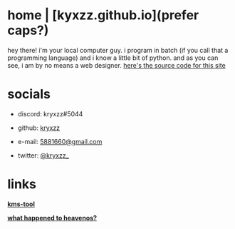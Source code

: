 # home | [kyxzz.github.io](prefer caps?)
hey there! i'm your local computer guy. i program in batch (if you call that a programming language) and i know a little bit of python. and as you can see, i am by no means a web designer. [here's the source code for this site](https://github.com/wjk4/wjk4.github.io)

# **socials**

- discord: kryxzz#5044

- github: [kryxzz](https://github.com/kryxzz)

- e-mail: 5881660@gmail.com

- twitter: [@kryxzz_](https://twitter.com/kryxzz_)

# links

  **[kms-tool](https://github.com/wjk4/w10-pro-kms)**
  
  **[what happened to heavenos?](https://github.com/wjk4/HeavenOS-ARCHIVED)**
  
  
  
  
  
  
  
  
